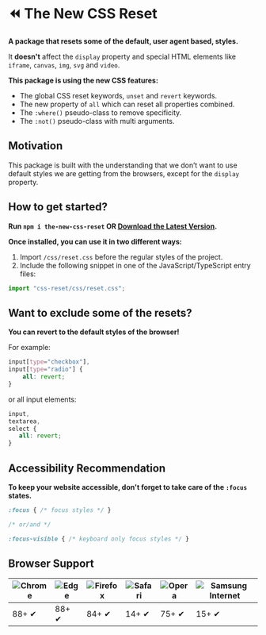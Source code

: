 # ⏪ The New CSS Reset
**A package that resets some of the default, user agent based, styles.**

It **doesn't** affect the `display` property and special HTML elements like ```iframe```, ```canvas```, ```img```, ```svg``` and ```video```.

**This package is using the new CSS features:**
- The global CSS reset keywords, `unset` and `revert` keywords.
- The new property of `all` which can reset all properties combined.
- The ```:where()``` pseudo-class to remove specificity.
- The ```:not()``` pseudo-class with multi arguments.

## Motivation
This package is built with the understanding that we don’t want to use default styles we are getting from the browsers, except for the `display` property.

## How to get started?
**Run ```npm i the-new-css-reset``` OR [Download the Latest Version](https://raw.githubusercontent.com/elad2412/the-new-css-reset/main/css/reset.css).**

**Once installed, you can use it in two different ways:**

1) Import ```/css/reset.css``` before the regular styles of the project.
2) Include the following snippet in one of the JavaScript/TypeScript entry files:
```js
import "css-reset/css/reset.css";
```

## Want to exclude some of the resets?

**You can revert to the default styles of the browser!**

For example:


```css
input[type="checkbox"],
input[type="radio"] {
    all: revert;
}
 ```
 
 or all input elements:
 ```css
 input,
 textarea,
 select {
    all: revert;
 }
 ```

## Accessibility Recommendation

**To keep your website accessible, don't forget to take care of the ```:focus``` states.**
```css
:focus { /* focus styles */ }

/* or/and */

:focus-visible { /* keyboard only focus styles */ }
```

## Browser Support

![Chrome](https://raw.githubusercontent.com/alrra/browser-logos/master/src/chrome/chrome_48x48.png) | ![Edge](https://raw.githubusercontent.com/alrra/browser-logos/master/src/edge/edge_48x48.png) | ![Firefox](https://raw.githubusercontent.com/alrra/browser-logos/master/src/firefox/firefox_48x48.png) | ![Safari](https://raw.githubusercontent.com/alrra/browser-logos/master/src/safari/safari_48x48.png) | ![Opera](https://raw.githubusercontent.com/alrra/browser-logos/master/src/opera/opera_48x48.png) | ![Samsung Internet](https://raw.githubusercontent.com/alrra/browser-logos/master/src/samsung-internet/samsung-internet_48x48.png)
--- | --- | --- | --- | --- | --- |
88+ ✔ | 88+ ✔ | 84+ ✔ | 14+ ✔ | 75+ ✔ | 15+ ✔ |
